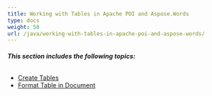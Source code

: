 ```yaml
---
title: Working with Tables in Apache POI and Aspose.Words
type: docs
weight: 50
url: /java/working-with-tables-in-apache-poi-and-aspose-words/
---
```


###### **This section includes the following topics:**
- [Create Tables](https://docs.aspose.com/words/java/create-tables/)
- [Format Table in Document](https://docs.aspose.com/words/java/format-table-in-document/)
